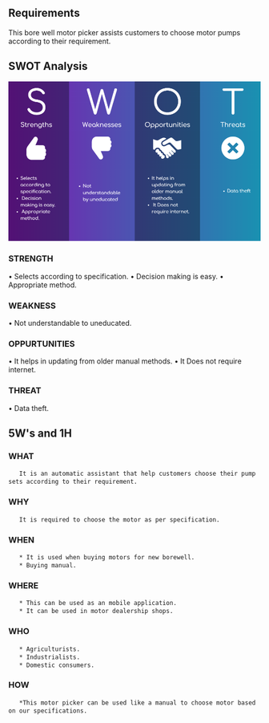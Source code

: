## Requirements
This bore well motor picker assists customers to choose motor pumps according to their requirement.
     
## SWOT Analysis

![](/1_Requirements/SWOT.png)

### STRENGTH
•	Selects according to specification.
•	Decision making is easy.
•	Appropriate method.

### WEAKNESS
•	Not understandable to uneducated.

### OPPURTUNITIES
•   It helps in updating from older manual methods.
•   It Does not require internet.

### THREAT
•	Data theft.


## 5W's and 1H

### WHAT
       It is an automatic assistant that help customers choose their pump sets according to their requirement.
   
### WHY
       It is required to choose the motor as per specification.
       
### WHEN
       * It is used when buying motors for new borewell.
       * Buying manual.
       
### WHERE
       * This can be used as an mobile application.
       * It can be used in motor dealership shops.
       
### WHO
       * Agriculturists.
       * Industrialists.
       * Domestic consumers.
       
### HOW
       *This motor picker can be used like a manual to choose motor based on our specifications.

